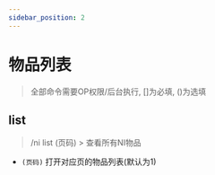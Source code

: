 ```yaml
---
sidebar_position: 2
---
```


# 物品列表

> 全部命令需要OP权限/后台执行, []为必填, ()为选填

## list

> /ni list (页码) > 查看所有NI物品

* `(页码)` 打开对应页的物品列表(默认为1)
